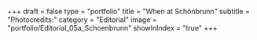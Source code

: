 +++
draft = false
type = "portfolio"
title = "When at Schönbrunn"
subtitle = "Photocredits:"
category = "Editorial"
image = "portfolio/Editorial_05a_Schoenbrunn"
showInIndex = "true"
+++